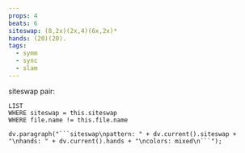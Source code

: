 ```yaml
---
props: 4
beats: 6
siteswap: (8,2x)(2x,4)(6x,2x)*
hands: (20)(20).
tags:
  - symm
  - sync
  - slam
---
```


siteswap pair:
```dataview
LIST
WHERE siteswap = this.siteswap
WHERE file.name != this.file.name
```
```dataviewjs
dv.paragraph("```siteswap\npattern: " + dv.current().siteswap + "\nhands: " + dv.current().hands + "\ncolors: mixed\n```");
```
